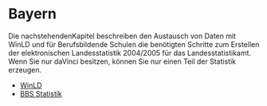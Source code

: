 # Bayern

Die nachstehendenKapitel beschreiben den Austausch von Daten mit WinLD und für Berufsbildende Schulen die benötigten Schritte zum Erstellen der elektronischen Landesstatistik 2004\/2005 für das Landesstatistikamt. Wenn Sie nur daVinci besitzen, können Sie nur einen Teil der Statistik erzeugen.

* [WinLD](https://doc.ls.stueber.de/bayern/winld.html)
* [BBS Statistik](https://doc.ls.stueber.de/bayern/bbs.html)


